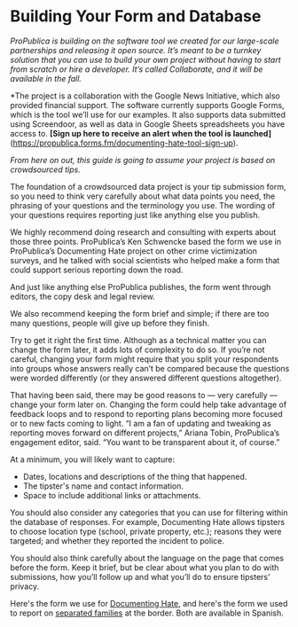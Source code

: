 # Building Your Form and Database

*ProPublica is building on the software tool we created for our large-scale partnerships and releasing it open source. It’s meant to be a turnkey solution that you can use to build your own project without having to start from scratch or hire a developer. It’s called Collaborate, and it will be available in the fall.* 

*The project is a collaboration with the Google News Initiative, which also provided financial support. The software currently supports Google Forms, which is the tool we’ll use for our examples. It also supports data submitted using Screendoor, as well as data in Google Sheets spreadsheets you have access to. **[Sign up here to receive an alert when the tool is launched]**(https://propublica.forms.fm/documenting-hate-tool-sign-up).

*From here on out, this guide is going to assume your project is based on crowdsourced tips.*

The foundation of a crowdsourced data project is your tip submission form, so you need to think very carefully about what data points you need, the phrasing of your questions and the terminology you use. The wording of your questions requires reporting just like anything else you publish.

We highly recommend doing research and consulting with experts about those three points. ProPublica’s Ken Schwencke based the form we use in ProPublica’s Documenting Hate project on other crime victimization surveys, and he talked with social scientists who helped make a form that could support serious reporting down the road. 

And just like anything else ProPublica publishes, the form went through editors, the copy desk and legal review.

We also recommend keeping the form brief and simple; if there are too many questions, people will give up before they finish.

Try to get it right the first time. Although as a technical matter you can change the form later, it adds lots of complexity to do so. If you’re not careful, changing your form might require that you split your respondents into groups whose answers really can’t be compared because the questions were worded differently (or they answered different questions altogether). 

That having been said, there may be good reasons to — very carefully — change your form later on. Changing the form could help take advantage of feedback loops and to respond to reporting plans becoming more focused or to new facts coming to light. “I am a fan of updating and tweaking as reporting moves forward on different projects,” Ariana Tobin, ProPublica’s engagement editor, said. “You want to be transparent about it, of course.”

At a minimum, you will likely want to capture:

- Dates, locations and descriptions of the thing that happened. 
- The tipster's name and contact information. 
- Space to include additional links or attachments. 
  
You should also consider any categories that you can use for filtering within the database of responses. For example, Documenting Hate allows tipsters to choose location type (school, private property, etc.); reasons they were targeted; and whether they reported the incident to police.

You should also think carefully about the language on the page that comes before the form. Keep it brief, but be clear about what you plan to do with submissions, how you’ll follow up and what you’ll do to ensure tipsters' privacy.

Here's the form we use for [Documenting Hate](https://projects.propublica.org/graphics/hatecrimes-form), and here's the form we used to report on [separated families](https://www.propublica.org/getinvolved/do-you-know-a-child-in-a-detention-center-or-shelter-facility) at the border. Both are available in Spanish.
